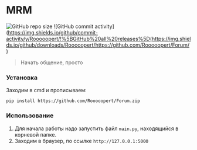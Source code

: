 # MRM #
![GitHub repo size](https://img.shields.io/github/repo-size/Rooooopert/Forum?color=green) 
![GitHub commit activity](https://img.shields.io/github/commit-activity/y/Rooooopert/!%5BGitHub%20all%20releases%5D(https://img.shields.io/github/downloads/Rooooopert/https://github.com/Rooooopert/Forum/)
> Начать общение, просто

### Установка ###
Заходим в cmd и прописываем:
```
pip install https://github.com/Rooooopert/Forum.zip
```
### Использование ###
1. Для начала работы надо запустить файл `main.py`, находящийся в корневой папке.
2. Заходим в браузер, по ссылке `http://127.0.0.1:5000`
